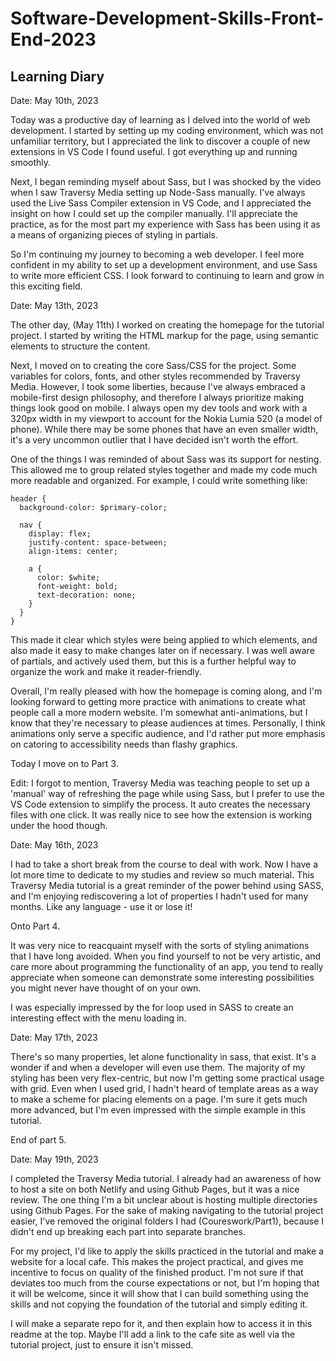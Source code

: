 # Software-Development-Skills-Front-End-2023
## Learning Diary

Date: May 10th, 2023

Today was a productive day of learning as I delved into the world of web development. I started by setting up my coding environment, which was not unfamiliar territory, but I appreciated the link to discover a couple of new extensions in VS Code I found useful. I got everything up and running smoothly.

Next, I began reminding myself about Sass, but I was shocked by the video when I saw Traversy Media setting up Node-Sass manually. I've always used the Live Sass Compiler extension in VS Code, and I appreciated the insight on how I could set up the compiler manually. I'll appreciate the practice, as for the most part my experience with Sass has been using it as a means of organizing pieces of styling in partials.

So I'm continuing my journey to becoming a web developer. I feel more confident in my ability to set up a development environment, and use Sass to write more efficient CSS. I look forward to continuing to learn and grow in this exciting field.

Date: May 13th, 2023

The other day, (May 11th) I worked on creating the homepage for the tutorial project. I started by writing the HTML markup for the page, using semantic elements to structure the content.

Next, I moved on to creating the core Sass/CSS for the project. Some variables for colors, fonts, and other styles recommended by Traversy Media. However, I took some liberties, because I've always embraced a mobile-first design philosophy, and therefore I always prioritize making things look good on mobile. I always open my dev tools and work with a 320px width in my viewport to account for the Nokia Lumia 520 (a model of phone). While there may be some phones that have an even smaller width, it's a very uncommon outlier that I have decided isn't worth the effort.

One of the things I was reminded of about Sass was its support for nesting. This allowed me to group related styles together and made my code much more readable and organized. For example, I could write something like:

```
header {
  background-color: $primary-color;

  nav {
    display: flex;
    justify-content: space-between;
    align-items: center;

    a {
      color: $white;
      font-weight: bold;
      text-decoration: none;
    }
  }
}
```

This made it clear which styles were being applied to which elements, and also made it easy to make changes later on if necessary. I was well aware of partials, and actively used them, but this is a further helpful way to organize the work and make it reader-friendly.

Overall, I'm really pleased with how the homepage is coming along, and I'm looking forward to getting more practice with animations to create what people call a more modern website. I'm somewhat anti-animations, but I know that they're necessary to please audiences at times. Personally, I think animations only serve a specific audience, and I'd rather put more emphasis on catoring to accessibility needs than flashy graphics.

Today I move on to Part 3.

Edit: I forgot to mention, Traversy Media was teaching people to set up a 'manual' way of refreshing the page while using Sass, but I prefer to use the VS Code extension to simplify the process. It auto creates the necessary files with one click. It was really nice to see how the extension is working under the hood though.

Date: May 16th, 2023

I had to take a short break from the course to deal with work. Now I have a lot more time to dedicate to my studies and review so much material. This Traversy Media tutorial is a great reminder of the power behind using SASS, and I'm enjoying rediscovering a lot of properties I hadn't used for many months. Like any language - use it or lose it!

Onto Part 4.

It was very nice to reacquaint myself with the sorts of styling animations that I have long avoided. When you find yourself to not be very artistic, and care more about programming the functionality of an app, you tend to really appreciate when someone can demonstrate some interesting possibilities you might never have thought of on your own.

I was especially impressed by the for loop used in SASS to create an interesting effect with the menu loading in.

Date: May 17th, 2023

There's so many properties, let alone functionality in sass, that exist. It's a wonder if and when a developer will even use them. The majority of my styling has been very flex-centric, but now I'm getting some practical usage with grid. Even when I used grid, I hadn't heard of template areas as a way to make a scheme for placing elements on a page. I'm sure it gets much more advanced, but I'm even impressed with the simple example in this tutorial.

End of part 5.

Date: May 19th, 2023

I completed the Traversy Media tutorial. I already had an awareness of how to host a site on both Netlify and using Github Pages, but it was a nice review. The one thing I'm a bit unclear about is hosting multiple directories using Github Pages. For the sake of making navigating to the tutorial project easier, I've removed the original folders I had (Coureswork/Part1), because I didn't end up breaking each part into separate branches.

For my project, I'd like to apply the skills practiced in the tutorial and make a website for a local cafe. This makes the project practical, and gives me incentive to focus on quality of the finished product. I'm not sure if that deviates too much from the course expectations or not, but I'm hoping that it will be welcome, since it will show that I can build something using the skills and not copying the foundation of the tutorial and simply editing it.

I will make a separate repo for it, and then explain how to access it in this readme at the top. Maybe I'll add a link to the cafe site as well via the tutorial project, just to ensure it isn't missed.
